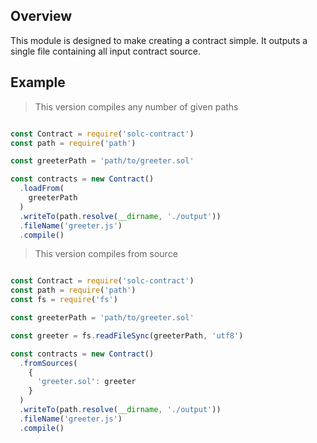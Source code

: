 ## Overview

This module is designed to make creating a contract simple. It outputs a single file containing all input contract source.

## Example

> This version compiles any number of given paths

```js

const Contract = require('solc-contract')
const path = require('path')

const greeterPath = 'path/to/greeter.sol'

const contracts = new Contract()
  .loadFrom(
    greeterPath
  )
  .writeTo(path.resolve(__dirname, './output'))
  .fileName('greeter.js')
  .compile() 

```

> This version compiles from source

```js

const Contract = require('solc-contract')
const path = require('path')
const fs = require('fs')

const greeterPath = 'path/to/greeter.sol'

const greeter = fs.readFileSync(greeterPath, 'utf8')

const contracts = new Contract()
  .fromSources(
    {
      'greeter.sol': greeter
    }
  )
  .writeTo(path.resolve(__dirname, './output'))
  .fileName('greeter.js')
  .compile() 
```
